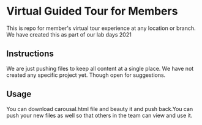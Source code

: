 # Virtual Guided Tour for Members

This is repo for member's virtual tour experience at any location or branch. We have created this as part of our lab days 2021

## Instructions

We are just pushing files to keep all content at a single place. We have not created any specific project yet. Though open for suggestions.

## Usage

You can download carousal.html file and beauty it and push back.You can push your new files as well so that others in the team can view and use it.

